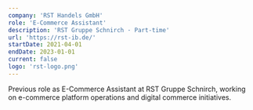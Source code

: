 ```yaml
---
company: 'RST Handels GmbH'
role: 'E-Commerce Assistant'
description: 'RST Gruppe Schnirch · Part-time'
url: 'https://rst-ib.de/'
startDate: 2021-04-01
endDate: 2023-01-01
current: false
logo: 'rst-logo.png'
---
```


Previous role as E-Commerce Assistant at RST Gruppe Schnirch, working on e-commerce platform operations and digital commerce initiatives.
